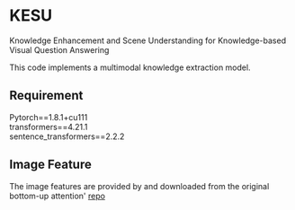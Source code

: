 # KESU
Knowledge Enhancement and Scene Understanding for Knowledge-based Visual Question Answering

This code implements a multimodal knowledge extraction model. 

## Requirement
Pytorch==1.8.1+cu111     
transformers==4.21.1          
sentence_transformers==2.2.2


## Image Feature
The image features are provided by and downloaded from the original bottom-up attention' [repo](https://github.com/peteanderson80/bottom-up-attention#pretrained-features)

